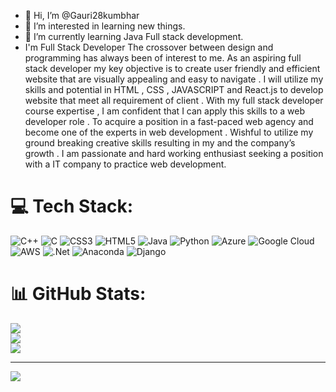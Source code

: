 - 👋 Hi, I’m @Gauri28kumbhar
- 👀 I’m interested in learning new things. 
- 🌱 I’m currently learning Java Full stack development.
- I'm Full Stack Developer The crossover between design and programming has always been of interest to me. As an aspiring full stack developer my key objective is to create user friendly and efficient website that 
  are visually appealing and easy to navigate . I will utilize my skills and potential in HTML , CSS , JAVASCRIPT and React.js to develop website that meet all requirement of client . With my full stack developer 
  course expertise , I am confident that I can apply this skills to a web developer role . To acquire a position in a fast-paced web agency and become one of the experts in web development . Wishful to utilize my 
  ground breaking creative skills resulting in my and the company’s growth . I am passionate and hard working enthusiast seeking a position with a IT company to practice web development.

# 💻 Tech Stack:
![C++](https://img.shields.io/badge/c++-%2300599C.svg?style=for-the-badge&logo=c%2B%2B&logoColor=white) ![C](https://img.shields.io/badge/c-%2300599C.svg?style=for-the-badge&logo=c&logoColor=white) ![CSS3](https://img.shields.io/badge/css3-%231572B6.svg?style=for-the-badge&logo=css3&logoColor=white) ![HTML5](https://img.shields.io/badge/html5-%23E34F26.svg?style=for-the-badge&logo=html5&logoColor=white) ![Java](https://img.shields.io/badge/java-%23ED8B00.svg?style=for-the-badge&logo=openjdk&logoColor=white) ![Python](https://img.shields.io/badge/python-3670A0?style=for-the-badge&logo=python&logoColor=ffdd54) ![Azure](https://img.shields.io/badge/azure-%230072C6.svg?style=for-the-badge&logo=microsoftazure&logoColor=white) ![Google Cloud](https://img.shields.io/badge/GoogleCloud-%234285F4.svg?style=for-the-badge&logo=google-cloud&logoColor=white) ![AWS](https://img.shields.io/badge/AWS-%23FF9900.svg?style=for-the-badge&logo=amazon-aws&logoColor=white) ![.Net](https://img.shields.io/badge/.NET-5C2D91?style=for-the-badge&logo=.net&logoColor=white) ![Anaconda](https://img.shields.io/badge/Anaconda-%2344A833.svg?style=for-the-badge&logo=anaconda&logoColor=white) ![Django](https://img.shields.io/badge/django-%23092E20.svg?style=for-the-badge&logo=django&logoColor=white)
# 📊 GitHub Stats:
![](https://github-readme-stats.vercel.app/api?username=GauriKumbhar&theme=dark&hide_border=false&include_all_commits=false&count_private=false)<br/>
![](https://github-readme-streak-stats.herokuapp.com/?user=GauriKumbhar&theme=dark&hide_border=false)<br/>
![](https://github-readme-stats.vercel.app/api/top-langs/?username=GauriKumbhar&theme=dark&hide_border=false&include_all_commits=false&count_private=false&layout=compact)

---
[![](https://visitcount.itsvg.in/api?id=GauriKumbhar&icon=0&color=0)](https://visitcount.itsvg.in)

<!-- Proudly created with GPRM ( https://gprm.itsvg.in ) -->
